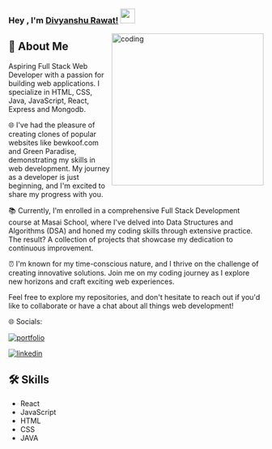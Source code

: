 ### Hey , I'm [Divyanshu Rawat!](https://suraj-996.github.io) <img src="https://github.com/TheDudeThatCode/TheDudeThatCode/blob/master/Assets/Hi.gif" width="29">

<img align="right" alt="coding" widht="200" height="300" src="https://camo.githubusercontent.com/40165a147c3dcea0fa1db780bb533fc5f98546ccfb9d5d05ddb2f429277f5348/68747470733a2f2f616e616c7974696373696e6469616d61672e636f6d2f77702d636f6e74656e742f75706c6f6164732f323031382f31322f646576656c6f7065722d6472696262626c652e676966">

## 🚀 About Me

Aspiring Full Stack Web Developer with a passion for building web applications. I specialize in HTML, CSS, Java, JavaScript, React, Express and Mongodb.

🌐 I've had the pleasure of creating clones of popular websites like bewkoof.com and Green Paradise, demonstrating my skills in web development. My journey as a developer is just beginning, and I'm excited to share my progress with you.

📚 Currently, I'm enrolled in a comprehensive Full Stack Development course at Masai School, where I've delved into Data Structures and Algorithms (DSA) and honed my coding skills through extensive practice. The result? A collection of projects that showcase my dedication to continuous improvement.

⏰ I'm known for my time-conscious nature, and I thrive on the challenge of creating innovative solutions. Join me on my coding journey as I explore new horizons and craft exciting web experiences.

Feel free to explore my repositories, and don't hesitate to reach out if you'd like to collaborate or have a chat about all things web development!

🌐 Socials:

[![portfolio](https://img.shields.io/badge/my_portfolio-000?style=for-the-badge&logo=ko-fi&logoColor=white)](https://divyanshu766.github.io/)

[![linkedin](https://img.shields.io/badge/linkedin-0A66C2?style=for-the-badge&logo=linkedin&logoColor=white)](www.linkedin.com/in/divyanshu-rawat-28348826b)

## 🛠 Skills

- React
- JavaScript
- HTML
- CSS
- JAVA

